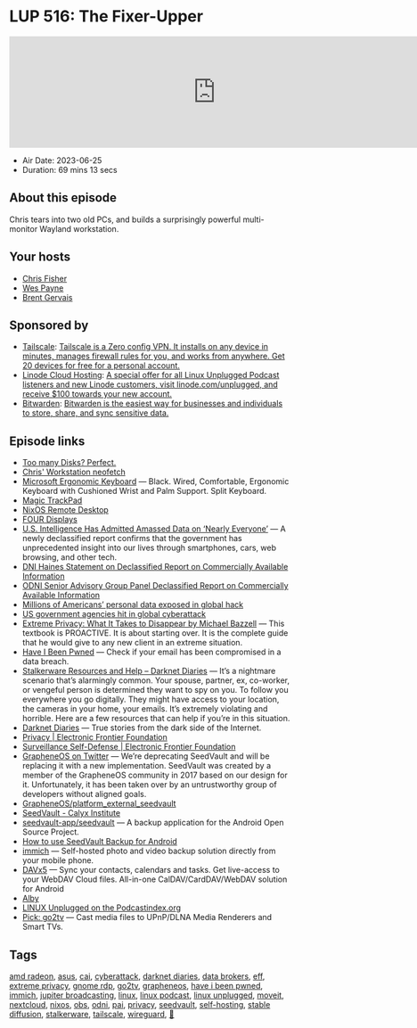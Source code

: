 # LUP 516: The Fixer-Upper

<iframe src="https://player.fireside.fm/v2/RUkczH-V+cLa4R-RY?theme=dark" width="740" height="200" frameborder="0" scrolling="no"></iframe>

* Air Date: 2023-06-25
* Duration: 69 mins 13 secs

## About this episode

Chris tears into two old PCs, and builds a surprisingly powerful multi-monitor Wayland workstation.

## Your hosts
* [Chris Fisher](https://linuxunplugged.com/hosts/chrislas)
* [Wes Payne](https://linuxunplugged.com/hosts/wes)
* [Brent Gervais](https://linuxunplugged.com/hosts/brent)

## Sponsored by

  * [Tailscale](http://tailscale.com/): [Tailscale is a Zero config VPN. It installs on any device in minutes, manages firewall rules for you, and works from anywhere. Get 20 devices for free for a personal account. ](http://tailscale.com/)
  * [Linode Cloud Hosting](https://linode.com/unplugged): [A special offer for all Linux Unplugged Podcast listeners and new Linode customers, visit linode.com/unplugged, and receive $100 towards your new account. ](https://linode.com/unplugged)
  * [Bitwarden](https://bitwarden.com/linux): [Bitwarden is the easiest way for businesses and individuals to store, share, and sync sensitive data.](https://bitwarden.com/linux)



## Episode links

  * [Too many Disks? Perfect.](https://imgur.com/a/dTDnr16 "Too many Disks? Perfect.")
  * [Chris' Workstation neofetch](https://imgur.com/a/4djEuHx "Chris' Workstation neofetch")
  * [Microsoft Ergonomic Keyboard](https://www.amazon.com/gp/product/B07Y414QXJ "Microsoft Ergonomic Keyboard") — Black. Wired, Comfortable, Ergonomic Keyboard with Cushioned Wrist and Palm Support. Split Keyboard.
  * [Magic TrackPad](https://www.amazon.com/Apple-Magic-Trackpad-MJ2R2LL-Refurbished/dp/B07F7DR541 "Magic TrackPad")
  * [NixOS Remote Desktop](https://nixos.wiki/wiki/Remote_Desktop "NixOS Remote Desktop")
  * [FOUR Displays](https://imgur.com/a/FJksdJk "FOUR Displays")
  * [U.S. Intelligence Has Admitted Amassed Data on ‘Nearly Everyone’](https://gizmodo.com/u-s-intelligence-admits-it-hoards-data-on-americans-1850533428 "U.S. Intelligence Has Admitted Amassed Data on ‘Nearly Everyone’") — A newly declassified report confirms that the government has unprecedented insight into our lives through smartphones, cars, web browsing, and other tech.
  * [DNI Haines Statement on Declassified Report on Commercially Available Information](https://www.odni.gov/index.php/newsroom/press-releases/press-releases-2023/item/2390-dni-haines-statement-on-declassified-report-on-commercially-available-information "DNI Haines Statement on Declassified Report on Commercially Available Information")
  * [ODNI Senior Advisory Group Panel Declassified Report on Commercially Available Information](https://www.dni.gov/index.php/newsroom/reports-publications/reports-publications-2023/item/2389-odni-senior-advisory-group-panel-declassified-report-on-commercially-available-information "ODNI Senior Advisory Group Panel Declassified Report on Commercially Available Information")
  * [Millions of Americans’ personal data exposed in global hack](https://www.cnn.com/2023/06/16/politics/cyberattack-us-government/index.html "Millions of Americans’ personal data exposed in global hack")
  * [US government agencies hit in global cyberattack](https://www.cnn.com/2023/06/15/politics/us-government-hit-cybeattack/index.html "US government agencies hit in global cyberattack")
  * [Extreme Privacy: What It Takes to Disappear by Michael Bazzell](https://www.goodreads.com/book/show/60848305-extreme-privacy "Extreme Privacy: What It Takes to Disappear by Michael Bazzell") — This textbook is PROACTIVE. It is about starting over. It is the complete guide that he would give to any new client in an extreme situation.
  * [Have I Been Pwned](https://haveibeenpwned.com/ "Have I Been Pwned") — Check if your email has been compromised in a data breach.
  * [Stalkerware Resources and Help – Darknet Diaries](https://darknetdiaries.com/stalkerware/ "Stalkerware Resources and Help – Darknet Diaries") — It’s a nightmare scenario that’s alarmingly common. Your spouse, partner, ex, co-worker, or vengeful person is determined they want to spy on you. To follow you everywhere you go digitally. They might have access to your location, the cameras in your home, your emails. It’s extremely violating and horrible. Here are a few resources that can help if you’re in this situation.
  * [Darknet Diaries](https://darknetdiaries.com/ "Darknet Diaries") — True stories from the dark side of the Internet.
  * [Privacy | Electronic Frontier Foundation](https://www.eff.org/issues/privacy "Privacy | Electronic Frontier Foundation")
  * [Surveillance Self-Defense | Electronic Frontier Foundation](https://www.eff.org/pages/surveillance-self-defense "Surveillance Self-Defense | Electronic Frontier Foundation")
  * [GrapheneOS on Twitter](https://twitter.com/GrapheneOS/status/1507745283131781121 "GrapheneOS on Twitter") — We’re deprecating SeedVault and will be replacing it with a new implementation. SeedVault was created by a member of the GrapheneOS community in 2017 based on our design for it. Unfortunately, it has been taken over by an untrustworthy group of developers without aligned goals.
  * [GrapheneOS/platform_external_seedvault](https://github.com/GrapheneOS/platform_external_seedvault "GrapheneOS/platform_external_seedvault")
  * [SeedVault - Calyx Institute](https://calyxinstitute.org/projects/seedvault-encrypted-backup-for-android "SeedVault - Calyx Institute")
  * [seedvault-app/seedvault](https://github.com/seedvault-app/seedvault "seedvault-app/seedvault") — A backup application for the Android Open Source Project.
  * [How to use SeedVault Backup for Android](https://www.gaminghouse.community/en/guides-tutorials-1003/how-to-use-seedvault-backup-android-120 "How to use SeedVault Backup for Android")
  * [immich](https://github.com/immich-app/immich "immich") — Self-hosted photo and video backup solution directly from your mobile phone.
  * [DAVx5](https://www.davx5.com/ "DAVx5") — Sync your contacts, calendars and tasks. Get live-access to your WebDAV Cloud files. All-in-one CalDAV/CardDAV/WebDAV solution for Android
  * [Alby](https://getalby.com/ "Alby")
  * [LINUX Unplugged on the Podcastindex.org](https://podcastindex.org/podcast/575694 "LINUX Unplugged on the Podcastindex.org")
  * [Pick: go2tv](https://github.com/alexballas/go2tv "Pick: go2tv") — Cast media files to UPnP/DLNA Media Renderers and Smart TVs.



## Tags

[amd radeon](https://linuxunplugged.com/tags/amd%20radeon), [asus](https://linuxunplugged.com/tags/asus), [cai](https://linuxunplugged.com/tags/cai), [cyberattack](https://linuxunplugged.com/tags/cyberattack), [darknet diaries](https://linuxunplugged.com/tags/darknet%20diaries), [data brokers](https://linuxunplugged.com/tags/data%20brokers), [eff](https://linuxunplugged.com/tags/eff), [extreme privacy](https://linuxunplugged.com/tags/extreme%20privacy), [gnome rdp](https://linuxunplugged.com/tags/gnome%20rdp), [go2tv](https://linuxunplugged.com/tags/go2tv), [grapheneos](https://linuxunplugged.com/tags/grapheneos), [have i been pwned](https://linuxunplugged.com/tags/have%20i%20been%20pwned), [immich](https://linuxunplugged.com/tags/immich), [jupiter broadcasting](https://linuxunplugged.com/tags/jupiter%20broadcasting), [linux](https://linuxunplugged.com/tags/linux), [linux podcast](https://linuxunplugged.com/tags/linux%20podcast), [linux unplugged](https://linuxunplugged.com/tags/linux%20unplugged), [moveit](https://linuxunplugged.com/tags/moveit), [nextcloud](https://linuxunplugged.com/tags/nextcloud), [nixos](https://linuxunplugged.com/tags/nixos), [obs](https://linuxunplugged.com/tags/obs), [odni](https://linuxunplugged.com/tags/odni), [pai](https://linuxunplugged.com/tags/pai), [privacy](https://linuxunplugged.com/tags/privacy), [seedvault](https://linuxunplugged.com/tags/seedvault), [self-hosting](https://linuxunplugged.com/tags/self-hosting), [stable diffusion](https://linuxunplugged.com/tags/stable%20diffusion), [stalkerware](https://linuxunplugged.com/tags/stalkerware), [tailscale](https://linuxunplugged.com/tags/tailscale), [wireguard](https://linuxunplugged.com/tags/wireguard), [🦒](https://linuxunplugged.com/tags/%F0%9F%A6%92)